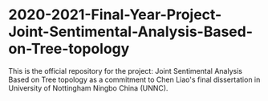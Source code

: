 # 2020-2021-Final-Year-Project-Joint-Sentimental-Analysis-Based-on-Tree-topology
This is the official repository for the project: Joint Sentimental Analysis Based on Tree topology as a commitment to Chen Liao's final dissertation in University of Nottingham Ningbo China (UNNC). 
